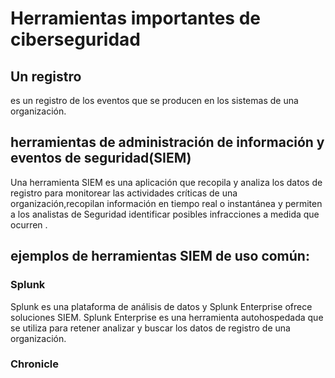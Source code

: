 # Herramientas importantes de ciberseguridad

## Un registro 

es un registro de los eventos que se producen en los sistemas de una organización.

## herramientas de administración de información y eventos de seguridad(SIEM)

Una herramienta SIEM es una aplicación que recopila y analiza los datos de registro para monitorear las actividades críticas de una organización,recopilan información en tiempo real o instantánea y permiten a los analistas de Seguridad identificar posibles infracciones a medida que ocurren . 

##  ejemplos de herramientas SIEM de uso común: 

### Splunk

Splunk es una plataforma de análisis de datos y Splunk Enterprise ofrece soluciones SIEM. Splunk Enterprise es una herramienta autohospedada que se utiliza para retener analizar y buscar los datos de registro de una organización.

### Chronicle

